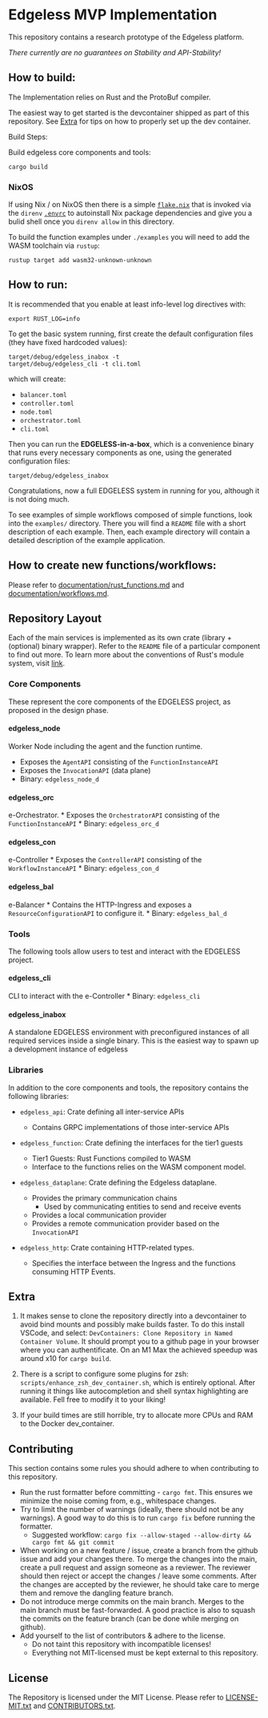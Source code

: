 # Edgeless MVP Implementation

This repository contains a research prototype of the Edgeless platform.

*There currently are no guarantees on Stability and API-Stability!*

## How to build:

The Implementation relies on Rust and the ProtoBuf compiler.

The easiest way to get started is the devcontainer shipped as part of this
repository. See [Extra](#extra) for tips on how to properly set up the dev
container.

Build Steps:

Build edgeless core components and tools:

```
cargo build
```

### NixOS

If using Nix / on NixOS then there is a simple [`flake.nix`](./flake.nix) that is invoked via the `direnv` [`.envrc`](./.envrc) to autoinstall Nix package dependencies and give you a bulid shell once you `direnv allow` in this directory.

To build the function examples under `./examples` you will need to add the WASM toolchain via `rustup`:

```shell
rustup target add wasm32-unknown-unknown
```

## How to run:

It is recommended that you enable at least info-level log directives with:

```
export RUST_LOG=info
```

To get the basic system running, first create the default configuration files
(they have fixed hardcoded values):

```
target/debug/edgeless_inabox -t 
target/debug/edgeless_cli -t cli.toml
```

which will create:

- `balancer.toml`
- `controller.toml`
- `node.toml`
- `orchestrator.toml`
- `cli.toml`

Then you can run the **EDGELESS-in-a-box**, which is a convenience binary that
runs every necessary components as one, using the generated configuration files:

```
target/debug/edgeless_inabox
```

Congratulations, now a full EDGELESS system in running for you, although it is
not doing much.

To see examples of simple workflows composed of simple functions, look into the
`examples/` directory. There you will find a `README` file with a short
description of each example. Then, each example directory will contain a
detailed description of the example application.


## How to create new functions/workflows:

Please refer to
[documentation/rust_functions.md](documentation/rust_functions.md) and
[documentation/workflows.md](documentation/workflows.md).


## Repository Layout

Each of the main services is implemented as its own crate (library + (optional)
binary wrapper). Refer to the `README` file of a particular component to find
out more. To learn more about the conventions of Rust's module system, visit
[link](https://doc.rust-lang.org/book/ch07-00-managing-growing-projects-with-packages-crates-and-modules.html).

### Core Components
These represent the core components of the EDGELESS project, as proposed in the
design phase.

#### edgeless_node
Worker Node including the agent and the function runtime.
  * Exposes the `AgentAPI` consisting of the `FunctionInstanceAPI`
  * Exposes the `InvocationAPI` (data plane)
  * Binary: `edgeless_node_d`

#### edgeless_orc
e-Orchestrator. 
    * Exposes the `OrchestratorAPI` consisting of the `FunctionInstanceAPI`
    * Binary: `edgeless_orc_d`

#### edgeless_con
e-Controller
    * Exposes the `ControllerAPI` consisting of the `WorkflowInstanceAPI`
    * Binary: `edgeless_con_d`

#### edgeless_bal
e-Balancer
    * Contains the HTTP-Ingress and exposes a `ResourceConfigurationAPI` to
      configure it.
    * Binary: `edgeless_bal_d`



### Tools
The following tools allow users to test and interact with the EDGELESS project.

#### edgeless_cli
CLI to interact with the e-Controller
    * Binary: `edgeless_cli`

#### edgeless_inabox
A standalone EDGELESS environment with preconfigured
  instances of all required services inside a single binary. This is the easiest
  way to spawn up a development instance of edgeless


### Libraries
In addition to the core components and tools, the repository contains the
following libraries:

* `edgeless_api`: Crate defining all inter-service APIs
    * Contains GRPC implementations of those inter-service APIs

* `edgeless_function`: Crate defining the interfaces for the tier1 guests
    * Tier1 Guests: Rust Functions compiled to WASM
    * Interface to the functions relies on the WASM component model.

* `edgeless_dataplane`: Crate defining the Edgeless dataplane.
    * Provides the primary communication chains
        * Used by communicating entities to send and receive events
    * Provides a local communication provider
    * Provides a remote communication provider based on the `InvocationAPI`

* `edgeless_http`: Crate containing HTTP-related types.
    * Specifies the interface between the Ingress and the functions consuming
      HTTP Events.


## Extra

1. It makes sense to clone the repository directly into a devcontainer to avoid
bind mounts and possibly make builds faster. To do this install VSCode, and
select: `DevContainers: Clone Repository in Named Container Volume`. It should
prompt you to a github page in your browser where you can authentificate. On an
M1 Max the achieved speedup was around x10 for `cargo build`.

2. There is a script to configure some plugins for zsh:
`scripts/enhance_zsh_dev_container.sh`, which is entirely optional. After
running it things like autocompletion and shell syntax highlighting are
available. Fell free to modify it to your liking!

3. If your build times are still horrible, try to allocate more CPUs and RAM to
   the Docker dev_container.

## Contributing

This section contains some rules you should adhere to when contributing to this
repository.

* Run the rust formatter before committing - `cargo fmt`. This ensures we
  minimize the noise coming from, e.g., whitespace changes.
* Try to limit the number of warnings (ideally, there should not be any
  warnings). A good way to do this is to run `cargo fix` before running the
  formatter.
    *  Suggested workflow: `cargo fix --allow-staged --allow-dirty && cargo fmt
       && git commit`
* When working on a new feature / issue, create a branch from the github issue
  and add your changes there. To merge the changes into the main, create a pull
  request and assign someone as a reviewer. The reviewer should then reject or
  accept the changes / leave some comments. After the changes are accepted by
  the reviewer, he should take care to merge them and remove the dangling
  feature branch.
* Do not introduce merge commits on the main branch. Merges to the main branch
  must be fast-forwarded. A good practice is also to squash the commits on the
  feature branch (can be done while merging on github).
* Add yourself to the list of contributors & adhere to the license.
    * Do not taint this repository with incompatible licenses!
    * Everything not MIT-licensed must be kept external to this repository.

## License

The Repository is licensed under the MIT License. Please refer to
[LICENSE-MIT.txt](LICENSE-MIT.txt) and [CONTRIBUTORS.txt](CONTRIBUTORS.txt). 
